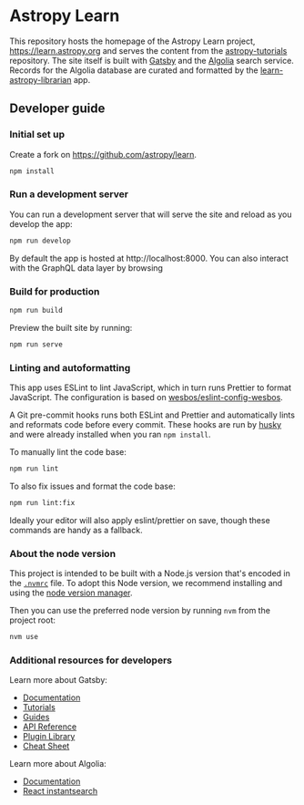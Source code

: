 # Astropy Learn

This repository hosts the homepage of the Astropy Learn project, https://learn.astropy.org and serves the content from the [astropy-tutorials](https://github.com/astropy/astropy-tutorials) repository. The site itself is built with [Gatsby](https://www.gatsbyjs.com/) and the [Algolia](https://www.algolia.com) search service. Records for the Algolia database are curated and formatted by the [learn-astropy-librarian](https://github.com/astropy/learn-astropy-librarian) app.

## Developer guide

### Initial set up

Create a fork on https://github.com/astropy/learn.

```bash
npm install
```

### Run a development server

You can run a development server that will serve the site and reload as you develop the app:

```bash
npm run develop
```

By default the app is hosted at http://localhost:8000. You can also interact with the GraphQL data layer by browsing

### Build for production

```bash
npm run build
```

Preview the built site by running:

```bash
npm run serve
```

### Linting and autoformatting

This app uses ESLint to lint JavaScript, which in turn runs Prettier to format JavaScript. The configuration is based on [wesbos/eslint-config-wesbos](https://github.com/wesbos/eslint-config-wesbos).

A Git pre-commit hooks runs both ESLint and Prettier and automatically lints and reformats code before every commit. These hooks are run by [husky](https://typicode.github.io/husky/#/) and were already installed when you ran `npm install`.

To manually lint the code base:

```bash
npm run lint
```

To also fix issues and format the code base:

```bash
npm run lint:fix
```

Ideally your editor will also apply eslint/prettier on save, though these commands are handy as a fallback.

### About the node version

This project is intended to be built with a Node.js version that's encoded in the [`.nvmrc`](./.nvmrc) file. To adopt this Node version, we recommend installing and using the [node version manager](https://github.com/nvm-sh/nvm).

Then you can use the preferred node version by running `nvm` from the project root:

```sh
nvm use
```

### Additional resources for developers

Learn more about Gatsby:

- [Documentation](https://www.gatsbyjs.com/docs/?utm_source=starter&utm_medium=readme&utm_campaign=minimal-starter)
- [Tutorials](https://www.gatsbyjs.com/tutorial/?utm_source=starter&utm_medium=readme&utm_campaign=minimal-starter)
- [Guides](https://www.gatsbyjs.com/tutorial/?utm_source=starter&utm_medium=readme&utm_campaign=minimal-starter)
- [API Reference](https://www.gatsbyjs.com/docs/api-reference/?utm_source=starter&utm_medium=readme&utm_campaign=minimal-starter)
- [Plugin Library](https://www.gatsbyjs.com/plugins?utm_source=starter&utm_medium=readme&utm_campaign=minimal-starter)
- [Cheat Sheet](https://www.gatsbyjs.com/docs/cheat-sheet/?utm_source=starter&utm_medium=readme&utm_campaign=minimal-starter)

Learn more about Algolia:

- [Documentation](https://www.algolia.com/doc/)
- [React instantsearch](https://www.algolia.com/doc/guides/building-search-ui/what-is-instantsearch/react/)
